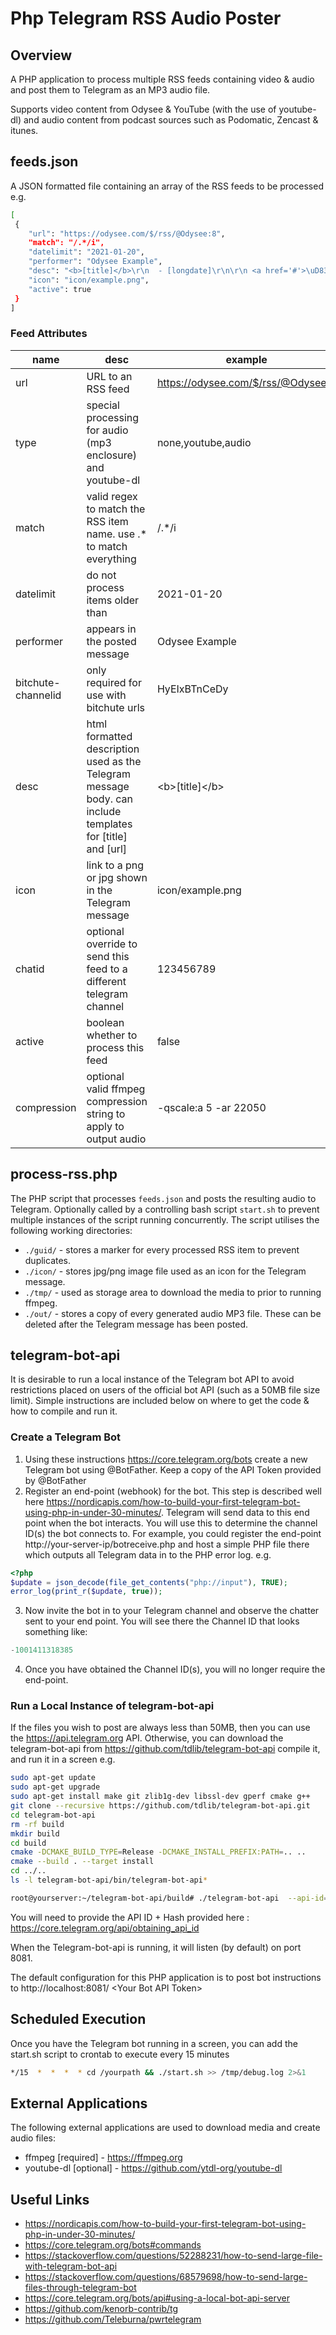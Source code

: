 # Php Telegram RSS Audio Poster

## Overview
A PHP application to process multiple RSS feeds containing video & audio and post them to Telegram as an MP3 audio file.

Supports video content from Odysee & YouTube (with the use of youtube-dl) and audio content from podcast sources such as Podomatic, Zencast & itunes.

## feeds.json
A JSON formatted file containing an array of the RSS feeds to be processed e.g.

```bash
[
 {
    "url": "https://odysee.com/$/rss/@Odysee:8",
    "match": "/.*/i",
    "datelimit": "2021-01-20",
    "performer": "Odysee Example",
    "desc": "<b>[title]</b>\r\n  - [longdate]\r\n\r\n <a href='#'>\uD83C\uDF7A</a>  |  <a href='[link]'>Odysee</a>  |  <a href='#'>Telegram Audio \uD83D\uDD0A</a>",
    "icon": "icon/example.png",
    "active": true
 }
]  
```

### Feed Attributes

|name|desc|example|
|--|--|--|
|url|URL to an RSS feed|https://odysee.com/$/rss/@Odysee:8|
|type|special processing for audio (mp3 enclosure) and youtube-dl|none,youtube,audio|
|match|valid regex to match the RSS item name. use .* to match everything|/.*/i|
|datelimit|do not process items older than|2021-01-20|
|performer|appears in the posted message|Odysee Example|
|bitchute-channelid|only required for use with bitchute urls|HyEIxBTnCeDy|
|desc|html formatted description used as the Telegram message body. can include templates for [title] and [url]|&lt;b&gt;[title]&lt;/b&gt;|
|icon|link to a png or jpg shown in the Telegram message|icon/example.png|
|chatid|optional override to send this feed to a different telegram channel|123456789|
|active|boolean whether to process this feed|false|
|compression|optional valid ffmpeg compression string to apply to output audio|-qscale:a 5 -ar 22050|

## process-rss.php
The PHP script that processes `feeds.json` and posts the resulting audio to Telegram. Optionally called by a controlling bash script `start.sh` to prevent multiple instances of the script running concurrently. 
The script utilises the following working directories:

 - `./guid/` - stores a marker for every processed RSS item to prevent duplicates.
 - `./icon/` - stores jpg/png image file used as an icon for the Telegram message.
 - `./tmp/` - used as storage area to download the media to prior to running ffmpeg.
 - `./out/` - stores a copy of every generated audio MP3 file. These can be deleted after the Telegram message has been posted.

## telegram-bot-api
It is desirable to run a local instance of the Telegram bot API to avoid restrictions placed on users of the official bot API (such as a 50MB file size limit). Simple instructions are included below on where to get the code & how to compile and run it.

### Create a Telegram Bot

 1. Using these instructions https://core.telegram.org/bots create a new
    Telegram bot using @BotFather. Keep a copy of the API Token provided by @BotFather
 2. Register an end-point (webhook) for the bot. This step is described well here https://nordicapis.com/how-to-build-your-first-telegram-bot-using-php-in-under-30-minutes/. Telegram will send data to this end point when the bot interacts. You will use this to determine the channel ID(s) the bot connects to. For example, you could register the end-point http://your-server-ip/botreceive.php and host a simple PHP file there which outputs all Telegram data in to the PHP error log. e.g.
```php
<?php
$update = json_decode(file_get_contents("php://input"), TRUE);
error_log(print_r($update, true));
```
 3. Now invite the bot in to your Telegram channel and observe the chatter sent to your end point. You will see there the Channel ID that looks something like: 
```php
-1001411318385
```
 4. Once you have obtained the Channel ID(s), you will no longer require the end-point.

### Run a Local Instance of telegram-bot-api
If the files you wish to post are always less than 50MB, then you can use the https://api.telegram.org API. Otherwise, you can download the telegram-bot-api from https://github.com/tdlib/telegram-bot-api compile it, and run it in a screen e.g. 

```bash
sudo apt-get update
sudo apt-get upgrade
sudo apt-get install make git zlib1g-dev libssl-dev gperf cmake g++
git clone --recursive https://github.com/tdlib/telegram-bot-api.git
cd telegram-bot-api
rm -rf build
mkdir build
cd build
cmake -DCMAKE_BUILD_TYPE=Release -DCMAKE_INSTALL_PREFIX:PATH=.. ..
cmake --build . --target install
cd ../..
ls -l telegram-bot-api/bin/telegram-bot-api*
```
```bash
root@yourserver:~/telegram-bot-api/build# ./telegram-bot-api  --api-id=123456 --api-hash=12345abcdefgh --local --dir=./telegram-bot-api/tg-working-dir -l /tmp/tg.log -v3
```
You will need to provide the API ID + Hash provided here : https://core.telegram.org/api/obtaining_api_id

When the Telegram-bot-api is running, it will listen (by default) on port 8081. 

The default configuration for this PHP application is to post bot instructions to 
http://localhost:8081/ &lt;Your Bot API Token&gt;

## Scheduled Execution
Once you have the Telegram bot running in a screen, you can add the start.sh script to crontab to execute every 15 minutes
```bash
*/15  *  *  *  * cd /yourpath && ./start.sh >> /tmp/debug.log 2>&1
```
## External Applications
The following external applications are used to download media and create audio files:
 - ffmpeg [required] - https://ffmpeg.org
 - youtube-dl [optional] - https://github.com/ytdl-org/youtube-dl


## Useful Links

 - https://nordicapis.com/how-to-build-your-first-telegram-bot-using-php-in-under-30-minutes/
 - https://core.telegram.org/bots#commands
 - https://stackoverflow.com/questions/52288231/how-to-send-large-file-with-telegram-bot-api
 - https://stackoverflow.com/questions/68579698/how-to-send-large-files-through-telegram-bot
 - https://core.telegram.org/bots/api#using-a-local-bot-api-server
 - https://github.com/kenorb-contrib/tg
 - https://github.com/Teleburna/pwrtelegram
